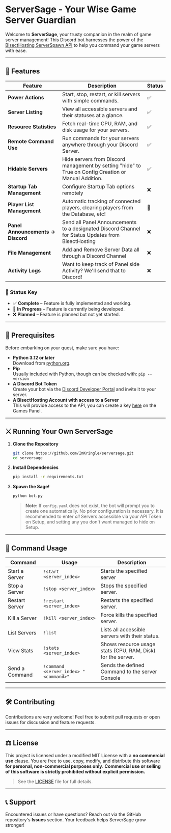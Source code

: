 # ServerSage - Your Wise Game Server Guardian

Welcome to **ServerSage**, your trusty companion in the realm of game server management! This Discord bot harnesses the power of the [BisectHosting ServerSpawn API](https://games.bisecthosting.com/docs) to help you command your game servers with ease.

---

## 🌟 Features
 
| Feature                           | Description                                                                                           | Status |
|-----------------------------------|-------------------------------------------------------------------------------------------------------|------|
| **Power Actions**                 | Start, stop, restart, or kill servers with simple commands.                                           | ✅    |
| **Server Listing**                | View all accessible servers and their statuses at a glance.                                           | ✅    |
| **Resource Statistics**           | Fetch real-time CPU, RAM, and disk usage for your servers.                                            | ✅    |
| **Remote Command Use**            | Run commands for your servers anywhere through your Discord Server.                                   | ✅    |
| **Hidable Servers**               | Hide servers from Discord management by setting "hide" to True on Config Creation or Manual Addition. | ✅    |
| **Startup Tab Management**        | Configure Startup Tab options remotely                                                                | ❌    |
| **Player List Management**        | Automatic tracking of connected players, clearing players from the Database, etc!                     | 🚧     |
| **Panel Announcements -> Discord** | Send all Panel Announcements to a designated Discord Channel for Status Updates from BisectHosting    | ❌    |
| **File Management**               | Add and Remove Server Data all through a Discord Channel                                              | ❌    |
| **Activity Logs**       | Want to keep track of Panel side Activity? We'll send that to Discord!                                | ❌    |

### 🔑 Status Key
- ✅ **Complete** – Feature is fully implemented and working.
- 🚧 **In Progress** – Feature is currently being developed.
- ❌ **Planned** – Feature is planned but not yet started.
---

## 🧙 Prerequisites

Before embarking on your quest, make sure you have:

- **Python 3.12 or later**  
  Download from [python.org](https://www.python.org/downloads/).  
- **Pip**  
  Usually included with Python, though can be checked with: `pip --version`
- **A Discord Bot Token**  
  Create your bot via the [Discord Developer Portal](https://discord.com/developers/applications) and invite it to your server.  
- **A BisectHosting Account with access to a Server**  
  This will provide access to the API, you can create a key [here](https://games.bisecthosting.com/account/api) on the Games Panel.

---

## ⚔️ Running Your Own ServerSage

1. **Clone the Repository**

    ```bash
    git clone https://github.com/ImKringle/serversage.git
    cd serversage
    ```

2. **Install Dependencies**

    ```bash
    pip install -r requirements.txt
    ```

3. **Spawn the Sage!**

    ```bash
    python bot.py
    ```

    > **Note:** If `config.yaml` does not exist, the bot will prompt you to create one automatically. No prior configuration is necessary.
    It is recommended to enter *all* Servers accessible via your API Token on Setup, and setting any you don't want managed to hide on Setup.
---

## 📜 Command Usage

| Command        | Usage                                | Description                                                |
|----------------|--------------------------------------|------------------------------------------------------------|
| Start a Server | `!start <server_index>`              | Starts the specified server                                |
| Stop a Server  | `!stop <server_index>`               | Stops the specified server.                                |
| Restart Server | `!restart <server_index>`            | Restarts the specified server.                             |
| Kill a Server  | `!kill <server_index>`               | Force kills the specified server.                          |
| List Servers   | `!list`                              | Lists all accessible servers with their status.            |
| View Stats     | `!stats <server_index>`              | Shows resource usage stats (CPU, RAM, Disk) for the server. |
| Send a Command | `!command <server_index> "<command>"` | Sends the defined Command to the server Console            |

---

## 🛠️ Contributing

Contributions are very welcome! Feel free to submit pull requests or open issues for discussion and feature requests.

---

## ⚖️ License

This project is licensed under a modified MIT License with a **no commercial use** clause.
You are free to use, copy, modify, and distribute this software **for personal, non-commercial purposes only**.
**Commercial use or selling of this software is strictly prohibited without explicit permission.**
>See the [LICENSE](LICENSE) file for full details.

---

## 📞 Support

Encountered issues or have questions? Reach out via the GitHub repository's **Issues** section. Your feedback helps ServerSage grow stronger!
